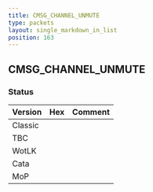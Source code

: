 ```yaml
---
title: CMSG_CHANNEL_UNMUTE
type: packets
layout: single_markdown_in_list
position: 163
---
```


## CMSG_CHANNEL_UNMUTE

### Status

Version | Hex | Comment
---------- | ---------- | ---------- 
Classic |  |  
TBC |  |  
WotLK |  |  
Cata |  |  
MoP |  |  